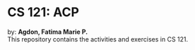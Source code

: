 # CS 121: ACP
by: **Agdon, Fatima Marie P.**
<br/>
This repository contains the activities and exercises in CS 121.